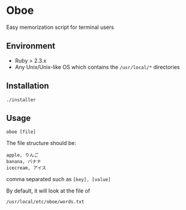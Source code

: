# Oboe

Easy memorization script for terminal users

## Environment

- Ruby > 2.3.x
- Any Unix/Unix-like OS which contains the `/usr/local/*` directories


## Installation

```
./installer
```

## Usage

```
oboe [file]
```

The file structure should be:

```
apple, りんご
banana, バナナ
icecream, アイス
```
comma separated such as `[key], [value]`

By default, it will look at the file of

```
/usr/local/etc/oboe/words.txt
```
